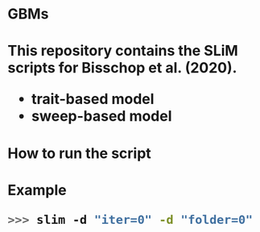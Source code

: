 <h1> GBMs <h1>

This repository contains the SLiM scripts for Bisschop et al. (2020).

- trait-based model
- sweep-based model

<h1> How to run the script <h1>

Example

```bash
>>> slim -d "iter=0" -d "folder=0" -d "mean_lbm=0.05" -d "fraction_gbm=1.0" -d "fraction_lbm=1.0" -d "selection_sigma=0.025" -d "mutation_rate=5e-08" -d "recomb=5.0e-06" -d "num_generations=200000" DB_sfixed.txt
```
